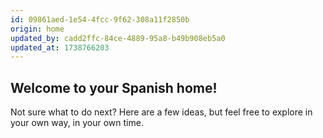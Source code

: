 ```yaml
---
id: 09861aed-1e54-4fcc-9f62-308a11f2850b
origin: home
updated_by: cadd2ffc-84ce-4889-95a8-b49b908eb5a0
updated_at: 1738766203
---
```

## Welcome to your Spanish home!

Not sure what to do next? Here are a few ideas, but feel free to explore in your own way, in your own time.